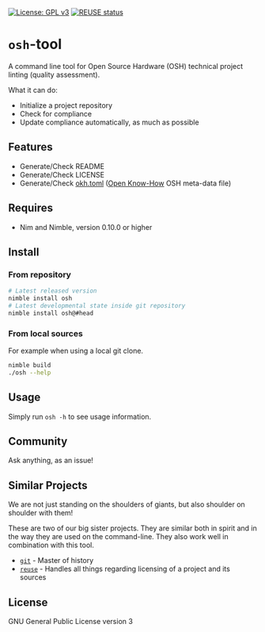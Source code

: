 <!--
SPDX-FileCopyrightText: 2021 Robin Vobruba <hoijui.quaero@gmail.com>

SPDX-License-Identifier: CC0-1.0
-->

[![License: GPL v3](
	https://img.shields.io/badge/License-GPLv3-blue.svg)](
	https://www.gnu.org/licenses/gpl-3.0)
[![REUSE status](
	https://api.reuse.software/badge/gitlab.com/OSEGermany/osh-tool)](
	https://api.reuse.software/info/gitlab.com/OSEGermany/osh-tool)

# `osh`-tool

A command line tool for Open Source Hardware (OSH) technical project linting (quality assessment).

What it can do:

* Initialize a project repository
* Check for compliance
* Update compliance automatically, as much as possible

## Features

* Generate/Check README
* Generate/Check LICENSE
* Generate/Check [okh.toml](https://github.com/OPEN-NEXT/OKH-LOSH/blob/master/OKH-LOSH.ttl)
  ([Open Know-How](https://openknowhow.org) OSH meta-data file)

## Requires

* Nim and Nimble, version 0.10.0 or higher

## Install

### From repository

```sh
# Latest released version
nimble install osh
# Latest developmental state inside git repository
nimble install osh@#head
```

### From local sources

For example when using a local git clone.

```sh
nimble build
./osh --help
```

## Usage

Simply run `osh -h` to see usage information.

## Community

Ask anything, as an issue!

## Similar Projects

We are not just standing on the shoulders of giants,
but also shoulder on shoulder with them!

These are two of our big sister projects.
They are similar both in spirit
and in the way they are used on the command-line.
They also work well in combination with this tool.

* [`git`](https://git-scm.com/) -
  Master of history
* [`reuse`](https://git.fsfe.org/reuse/tool) -
  Handles all things regarding licensing of a project and its sources

## License

GNU General Public License version 3

